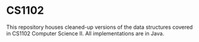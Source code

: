 # CS1102

This repository houses cleaned-up versions of the data structures covered in CS1102 Computer Science II. All implementations are in Java. 